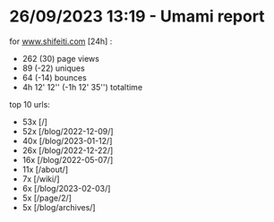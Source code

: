 # 26/09/2023 13:19 - Umami report
for www.shifeiti.com [24h] :

 - 262 (30) page views
 - 89 (-22) uniques
 - 64 (-14) bounces
 - 4h 12' 12'' (-1h 12' 35'') totaltime


top 10 urls:
 - 53x [/]
 - 52x [/blog/2022-12-09/]
 - 40x [/blog/2023-01-12/]
 - 26x [/blog/2022-12-22/]
 - 16x [/blog/2022-05-07/]
 - 11x [/about/]
 - 7x [/wiki/]
 - 6x [/blog/2023-02-03/]
 - 5x [/page/2/]
 - 5x [/blog/archives/]


